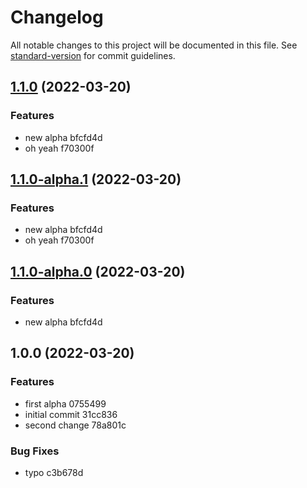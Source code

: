 # Changelog

All notable changes to this project will be documented in this file. See [standard-version](https://github.com/conventional-changelog/standard-version) for commit guidelines.

## [1.1.0](///compare/v1.0.0...v1.1.0) (2022-03-20)


### Features

* new alpha bfcfd4d
* oh yeah f70300f

## [1.1.0-alpha.1](///compare/v1.0.0...v1.1.0-alpha.1) (2022-03-20)


### Features

* new alpha bfcfd4d
* oh yeah f70300f

## [1.1.0-alpha.0](///compare/v1.0.0...v1.1.0-alpha.0) (2022-03-20)


### Features

* new alpha bfcfd4d

## 1.0.0 (2022-03-20)


### Features

* first alpha 0755499
* initial commit 31cc836
* second change 78a801c


### Bug Fixes

* typo c3b678d
